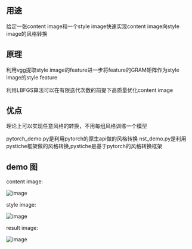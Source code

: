 ## 用途
给定一张content image和一个style image快速实现content image向style image的风格转换

## 原理
利用vgg提取style image的feature进一步将feature的GRAM矩阵作为style image的style feature

利用LBFGS算法可以在有限迭代次数的前提下高质量优化content image

## 优点
理论上可以实现任意风格的转换，不用每组风格训练一个模型

pytorch_demo.py是利用pytorch的原生api做的风格转换
nst_demo.py是利用pystiche框架做的风格转换,pystiche是基于pytorch的风格转换框架

## demo 图
content image:

![image](https://github.com/LianShuaiLong/CV_Applications/blob/master/neural-style-transfer/demo_data/content.png)

style image:

![image](https://github.com/LianShuaiLong/CV_Applications/blob/master/neural-style-transfer/demo_data/style.png) 

result image:

![image](https://github.com/LianShuaiLong/CV_Applications/blob/master/neural-style-transfer/demo_data/pytorch_res.png)

